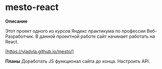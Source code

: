 # mesto-react

**Описание**

Этот проект одного из курсов Яндекс практикума по профессии Веб-Разработчик. 
В данной проектной работе сайт начинает работать на React. 
 
 [https://vladvla.github.io/mesto/]

**Планы**
Доработать JS функционал сайта до конца. 
Настроить API.